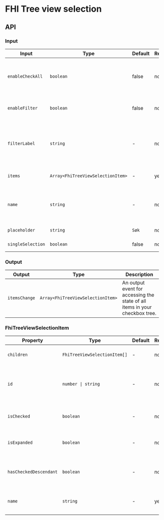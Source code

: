 # FHI Tree view selection

## API

### Input

| Input             | Type                              | Default          | Required | Description |
|-------------------|-----------------------------------|------------------|----------|-------------|
| `enableCheckAll`  | `boolean`                         | false            | no       | Trigger to select/deselect all siblings, only if `singleSelection === false`. |
| `enableFilter`    | `boolean`                         | false            | no       | Enable a text input for filtering the selection tree. |
| `filterLabel`     | `string`                          | -                | no       | Enable a text input for filtering the selection tree. If `filterLabel` not set, label will be removed. |
| `items`           | `Array<FhiTreeViewSelectionItem>` | -                | yes      | Array of all items in selection tree. |
| `name`            | `string`                          | -                | no/yes   | Naming the radio button group. Required if `singleSelection === true`. |
| `placeholder`     | `string`                          | `Søk`            | no       | Placeholder text for filter input. |
| `singleSelection` | `boolean`                         | false            | no       | Radio buttons or checkboxes. |

### Output

| Output        | Type                              | Description |
| ------------- | --------------------------------- | ----------- |
| `itemsChange` | `Array<FhiTreeViewSelectionItem>` | An output event for accessing the state of all items in your checkbox tree. |

### FhiTreeViewSelectionItem

| Property                   | Type                         | Default | Required | Description |
| -------------------------- | ---------------------------- | ------- | -------- | ----------- |
| `children`                 | `FhiTreeViewSelectionItem[]` | -       | no       | Recursively add items to the tree. |
| `id`                       | `number \| string`           | -       | no       | Custom id's. Id's are added automatically if not set in item. |
| `isChecked`                | `boolean`                    | -       | no       | Whether the item is checked or not. |
| `isExpanded`               | `boolean`                    | -       | no       | Whether the item is expanded or not. |
| `hasCheckedDescendant`     | `boolean`                    | -       | no       | Whether the item has checked descendant or not. |
| `name`                     | `string`                     | -       | yes      | Used as value in the form check label. |
